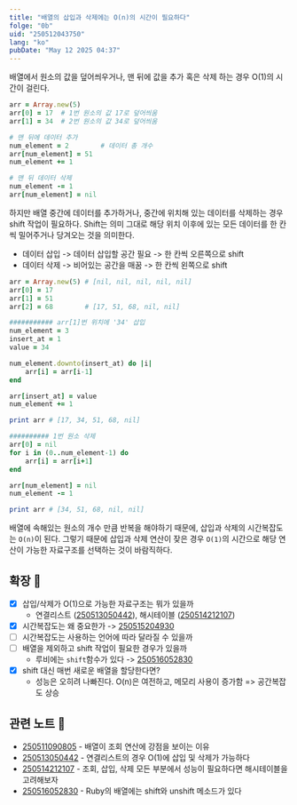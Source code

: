 ```yaml
---
title: "배열의 삽입과 삭제에는 O(n)의 시간이 필요하다"
folge: "0b"
uid: "250512043750"
lang: "ko"
pubDate: "May 12 2025 04:37"
---
```


배열에서 원소의 값을 덮어씌우거나, 맨 뒤에 값을 추가 혹은 삭제 하는 경우 O(1)의 시간이 걸린다.

```ruby
arr = Array.new(5)
arr[0] = 17  # 1번 원소의 값 17로 덮어씌움 
arr[1] = 34  # 2번 원소의 값 34로 덮어씌움

# 맨 뒤에 데이터 추가
num_element = 2        # 데이터 총 개수
arr[num_element] = 51
num_element += 1

# 맨 뒤 데이터 삭제
num_element -= 1
arr[num_element] = nil
```

하지만 배열 중간에 데이터를 추가하거나, 중간에 위치해 있는 데이터를 삭제하는 경우 shift 작업이 필요하다. Shift는 의미 그대로 해당 위치 이후에 있는 모든 데이터를 한 칸씩 밀어주거나 당겨오는 것을 의미한다.

- 데이터 삽입 -> 데이터 삽입할 공간 필요 -> 한 칸씩 오른쪽으로 shift
- 데이터 삭제 -> 비어있는 공간을 매꿈 -> 한 칸씩 왼쪽으로 shift

```ruby
arr = Array.new(5) # [nil, nil, nil, nil, nil]
arr[0] = 17
arr[1] = 51
arr[2] = 68        # [17, 51, 68, nil, nil]

########### arr[1]번 위치에 '34' 삽입
num_element = 3
insert_at = 1
value = 34

num_element.downto(insert_at) do |i|
	arr[i] = arr[i-1]
end

arr[insert_at] = value
num_element += 1

print arr # [17, 34, 51, 68, nil]

########## 1번 원소 삭제
arr[0] = nil
for i in (0..num_element-1) do
	arr[i] = arr[i+1]
end

arr[num_element] = nil
num_element -= 1

print arr # [34, 51, 68, nil, nil]
```

배열에 속해있는 원소의 개수 만큼 반복을 해야하기 때문에, 삽입과 삭제의 시간복잡도는 `O(n)`이 된다. 그렇기 때문에 삽입과 삭제 연산이 잦은 경우 `O(1)`의 시간으로 해당 연산이 가능한 자료구조를 선택하는 것이 바람직하다.

## 확장 🌱
- [x] 삽입/삭제가 O(1)으로 가능한 자료구조는 뭐가 있을까
  * 연결리스트 ([250513050442](/note/250513050442)), 해시테이블 ([250514212107](/note/250514212107))
- [x] 시간복잡도는 왜 중요한가 -> [250515204930](/note/250515204930)
- [ ] 시간복잡도는 사용하는 언어에 따라 달라질 수 있을까
- [ ] 배열을 제외하고 shift 작업이 필요한 경우가 있을까
  * 루비에는 `shift`함수가 있다 -> [250516052830](/note/250516052830)
- [x] shift 대신 매번 새로운 배열을 할당한다면?
  * 성능은 오히려 나빠진다. O(n)은 여전하고, 메모리 사용이 증가함 => 공간복잡도 상승

## 관련 노트 📘
- [250511090805](/note/250511090805) - 배열이 조회 연산에 강점을 보이는 이유
- [250513050442](/note/250513050442) - 연결리스트의 경우 O(1)에 삽입 및 삭제가 가능하다
- [250514212107](/note/250514212107) - 조회, 삽입, 삭제 모든 부분에서 성능이 필요하다면 해시테이블을 고려해보자
- [250516052830](/note/250516052830) - Ruby의 배열에는 shift와 unshift 메소드가 있다
